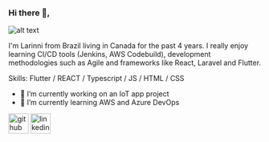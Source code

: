 ### Hi there 👋,  
![alt text](https://user-images.githubusercontent.com/26446863/160886535-4d77ac18-f5bc-4261-8826-53759b876104.png)

I'm Larinni from Brazil living in Canada for the past 4 years. I really enjoy learning CI/CD tools (Jenkins, AWS Codebuild), development methodologies such as Agile and frameworks like React, Laravel and Flutter.  

Skills: Flutter / REACT / Typescript / JS / HTML / CSS 

- 🔭 I’m currently working on an IoT app project 
- 🌱 I’m currently learning AWS and Azure DevOps 


[<img src='https://cdn.jsdelivr.net/npm/simple-icons@3.0.1/icons/github.svg' alt='github' height='40'>](https://github.com/https://github.com/larinnim)  [<img src='https://cdn.jsdelivr.net/npm/simple-icons@3.0.1/icons/linkedin.svg' alt='linkedin' height='40'>](https://www.linkedin.com/in/https://www.linkedin.com/in/larinni//)  


